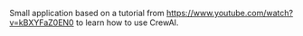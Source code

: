Small application based on a tutorial from https://www.youtube.com/watch?v=kBXYFaZ0EN0 to learn how to use CrewAI.
